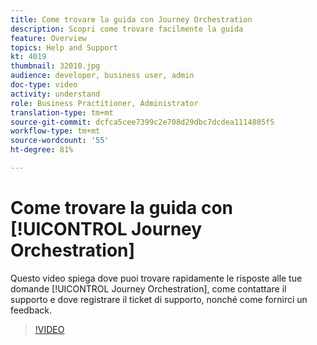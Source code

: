 ```yaml
---
title: Come trovare la guida con Journey Orchestration
description: Scopri come trovare facilmente la guida
feature: Overview
topics: Help and Support
kt: 4019
thumbnail: 32010.jpg
audience: developer, business user, admin
doc-type: video
activity: understand
role: Business Practitioner, Administrator
translation-type: tm+mt
source-git-commit: dcfca5cee7399c2e708d29dbc7dcdea1114805f5
workflow-type: tm+mt
source-wordcount: '55'
ht-degree: 81%

---
```



# Come trovare la guida con [!UICONTROL Journey Orchestration]

Questo video spiega dove puoi trovare rapidamente le risposte alle tue domande [!UICONTROL Journey Orchestration], come contattare il supporto e dove registrare il ticket di supporto, nonché come fornirci un feedback.

>[!VIDEO](https://video.tv.adobe.com/v/32010?quality=12)
